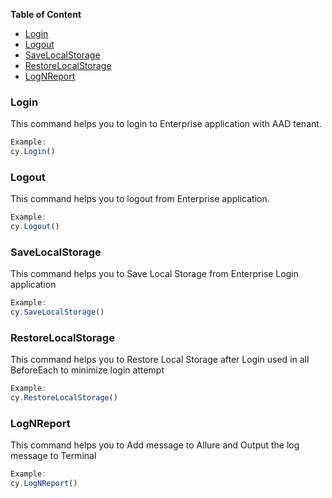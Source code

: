 **Table of Content**

- [Login](/cypress/support/cmdCommon.js#L34)
- [Logout](/cypress/support/cmdCommon.js#98)
- [SaveLocalStorage](/cypress/support/cmdCommon.js#L7)
- [RestoreLocalStorage](/cypress/support/cmdCommon.js#L16)
- [LogNReport](/cypress/support/cmdCommon.js#L134)

### Login

This command helps you to login to Enterprise application with AAD tenant.

```javascript
Example: 
cy.Login()
```

### Logout

This command helps you to logout from Enterprise application.

```javascript
Example: 
cy.Logout()
```

### SaveLocalStorage

This command helps you to Save Local Storage from Enterprise Login application

```javascript
Example: 
cy.SaveLocalStorage()
```

### RestoreLocalStorage

This command helps you to Restore Local Storage after Login used in all BeforeEach to minimize login attempt

```javascript
Example: 
cy.RestoreLocalStorage()
```

### LogNReport

This command helps you to Add message to Allure and Output the log message to Terminal

```javascript
Example: 
cy.LogNReport()
```
